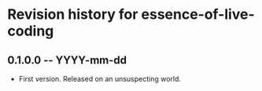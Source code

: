 # Revision history for essence-of-live-coding

## 0.1.0.0 -- YYYY-mm-dd

* First version. Released on an unsuspecting world.
